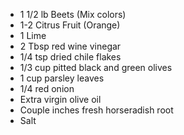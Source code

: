 * 1 1/2 lb Beets (Mix colors)
* 1-2 Citrus Fruit (Orange)
* 1 Lime
* 2 Tbsp red wine vinegar
* 1/4 tsp dried chile flakes
* 1/3 cup pitted black and green olives
* 1 cup parsley leaves
* 1/4 red onion
* Extra virgin olive oil
* Couple inches fresh horseradish root
* Salt